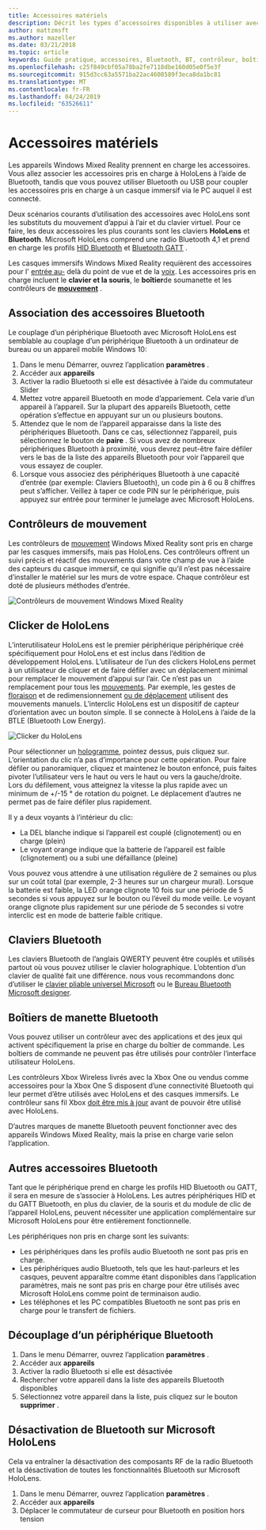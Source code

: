 ```yaml
---
title: Accessoires matériels
description: Décrit les types d’accessoires disponibles à utiliser avec HoloLens et Windows Mixed Reality et comment les configurer.
author: mattzmsft
ms.author: mazeller
ms.date: 03/21/2018
ms.topic: article
keywords: Guide pratique, accessoires, Bluetooth, BT, contrôleur, boîtier de commande, cliquez sur Xbox
ms.openlocfilehash: c25f849cbf05a78ba2fe7118dbe160d05e0f5e3f
ms.sourcegitcommit: 915d3cc63a5571ba22ac4608589f3eca8da1bc81
ms.translationtype: MT
ms.contentlocale: fr-FR
ms.lasthandoff: 04/24/2019
ms.locfileid: "63526611"
---
```

# <a name="hardware-accessories"></a>Accessoires matériels

Les appareils Windows Mixed Reality prennent en charge les accessoires. Vous allez associer les accessoires pris en charge à HoloLens à l’aide de Bluetooth, tandis que vous pouvez utiliser Bluetooth ou USB pour coupler les accessoires pris en charge à un casque immersif via le PC auquel il est connecté.

Deux scénarios courants d’utilisation des accessoires avec HoloLens sont les substituts du mouvement d’appui à l’air et du clavier virtuel. Pour ce faire, les deux accessoires les plus courants sont les claviers **HoloLens** et **Bluetooth**. Microsoft HoloLens comprend une radio Bluetooth 4,1 et prend en charge les profils [HID Bluetooth](https://en.wikipedia.org/wiki/List_of_Bluetooth_profiles#Human_Interface_Device_Profile_.28HID.29) et [Bluetooth GATT](https://en.wikipedia.org/wiki/List_of_Bluetooth_profiles#Generic_Attribute_Profile_.28GATT.29) .

Les casques immersifs Windows Mixed Reality requièrent des accessoires pour l' [entrée au-](gaze.md) delà du point de vue et de la [voix](voice-input.md). Les accessoires pris en charge incluent le **clavier et la souris**, le **boîtier**de soumanette et les contrôleurs de **[mouvement](motion-controllers.md)** .

## <a name="pairing-bluetooth-accessories"></a>Association des accessoires Bluetooth

Le couplage d’un périphérique Bluetooth avec Microsoft HoloLens est semblable au couplage d’un périphérique Bluetooth à un ordinateur de bureau ou un appareil mobile Windows 10:
1. Dans le menu Démarrer, ouvrez l’application **paramètres** .
2. Accéder aux **appareils**
3. Activer la radio Bluetooth si elle est désactivée à l’aide du commutateur Slider
4. Mettez votre appareil Bluetooth en mode d’appariement. Cela varie d’un appareil à l’appareil. Sur la plupart des appareils Bluetooth, cette opération s’effectue en appuyant sur un ou plusieurs boutons.
5. Attendez que le nom de l’appareil apparaisse dans la liste des périphériques Bluetooth. Dans ce cas, sélectionnez l’appareil, puis sélectionnez le bouton de **paire** . Si vous avez de nombreux périphériques Bluetooth à proximité, vous devrez peut-être faire défiler vers le bas de la liste des appareils Bluetooth pour voir l’appareil que vous essayez de coupler.
6. Lorsque vous associez des périphériques Bluetooth à une capacité d’entrée (par exemple: Claviers Bluetooth), un code pin à 6 ou 8 chiffres peut s’afficher. Veillez à taper ce code PIN sur le périphérique, puis appuyez sur entrée pour terminer le jumelage avec Microsoft HoloLens.

## <a name="motion-controllers"></a>Contrôleurs de mouvement

Les contrôleurs de [mouvement](motion-controllers.md) Windows Mixed Reality sont pris en charge par les casques immersifs, mais pas HoloLens. Ces contrôleurs offrent un suivi précis et réactif des mouvements dans votre champ de vue à l’aide des capteurs du casque immersif, ce qui signifie qu’il n’est pas nécessaire d’installer le matériel sur les murs de votre espace. Chaque contrôleur est doté de plusieurs méthodes d’entrée.

![Contrôleurs de mouvement Windows Mixed Reality](images/winmr-ck-1080x1080-350px.jpg)

## <a name="hololens-clicker"></a>Clicker de HoloLens

L’interutilisateur HoloLens est le premier périphérique périphérique créé spécifiquement pour HoloLens et est inclus dans l’édition de développement HoloLens. L’utilisateur de l’un des clickers HoloLens permet à un utilisateur de cliquer et de faire défiler avec un déplacement minimal pour remplacer le mouvement d’appui sur l’air. Ce n’est pas un remplacement pour tous les [mouvements](gestures.md). Par exemple, les gestes de [floraison](gestures.md#bloom) et de redimensionnement [ou de déplacement](gestures.md#composite-gestures) utilisent des mouvements manuels. L’interclic HoloLens est un dispositif de capteur d’orientation avec un bouton simple. Il se connecte à HoloLens à l’aide de la BTLE (Bluetooth Low Energy).

![Clicker du HoloLens](images/hololens-clicker-500px.jpg)

Pour sélectionner un [hologramme](hologram.md), pointez dessus, puis cliquez sur. L’orientation du clic n’a pas d’importance pour cette opération. Pour faire défiler ou panoramiquer, cliquez et maintenez le bouton enfoncé, puis faites pivoter l’utilisateur vers le haut ou vers le haut ou vers la gauche/droite. Lors du défilement, vous atteignez la vitesse la plus rapide avec un minimum de +/-15 ° de rotation du poignet. Le déplacement d’autres ne permet pas de faire défiler plus rapidement.

Il y a deux voyants à l’intérieur du clic:
* La DEL blanche indique si l’appareil est couplé (clignotement) ou en charge (plein)
* Le voyant orange indique que la batterie de l’appareil est faible (clignotement) ou a subi une défaillance (pleine)

Vous pouvez vous attendre à une utilisation régulière de 2 semaines ou plus sur un coût total (par exemple, 2-3 heures sur un chargeur mural). Lorsque la batterie est faible, la LED orange clignote 10 fois sur une période de 5 secondes si vous appuyez sur le bouton ou l’éveil du mode veille. Le voyant orange clignote plus rapidement sur une période de 5 secondes si votre interclic est en mode de batterie faible critique.

## <a name="bluetooth-keyboards"></a>Claviers Bluetooth

Les claviers Bluetooth de l’anglais QWERTY peuvent être couplés et utilisés partout où vous pouvez utiliser le clavier holographique. L’obtention d’un clavier de qualité fait une différence. nous vous recommandons donc d’utiliser le [clavier pliable universel Microsoft](https://www.microsoft.com/accessories/products/keyboards/universal-foldable-keyboard/gu5-00001) ou le [Bureau Bluetooth Microsoft designer](https://www.microsoft.com/accessories/products/keyboards/designer-bluetooth-desktop/7n9-00001).

## <a name="bluetooth-gamepads"></a>Boîtiers de manette Bluetooth

Vous pouvez utiliser un contrôleur avec des applications et des jeux qui activent spécifiquement la prise en charge du boîtier de commande. Les boîtiers de commande ne peuvent pas être utilisés pour contrôler l’interface utilisateur HoloLens.

Les contrôleurs Xbox Wireless livrés avec la Xbox One ou vendus comme accessoires pour la Xbox One S disposent d’une connectivité Bluetooth qui leur permet d’être utilisés avec HoloLens et des casques immersifs. Le contrôleur sans fil Xbox [doit être mis à jour](https://support.xbox.com/xbox-one/accessories/update-controller-for-stereo-headset-adapter) avant de pouvoir être utilisé avec HoloLens.

D’autres marques de manette Bluetooth peuvent fonctionner avec des appareils Windows Mixed Reality, mais la prise en charge varie selon l’application.

## <a name="other-bluetooth-accessories"></a>Autres accessoires Bluetooth

Tant que le périphérique prend en charge les profils HID Bluetooth ou GATT, il sera en mesure de s’associer à HoloLens. Les autres périphériques HID et du GATT Bluetooth, en plus du clavier, de la souris et du module de clic de l’appareil HoloLens, peuvent nécessiter une application complémentaire sur Microsoft HoloLens pour être entièrement fonctionnelle.

Les périphériques non pris en charge sont les suivants:
* Les périphériques dans les profils audio Bluetooth ne sont pas pris en charge.
* Les périphériques audio Bluetooth, tels que les haut-parleurs et les casques, peuvent apparaître comme étant disponibles dans l’application paramètres, mais ne sont pas pris en charge pour être utilisés avec Microsoft HoloLens comme point de terminaison audio.
* Les téléphones et les PC compatibles Bluetooth ne sont pas pris en charge pour le transfert de fichiers.

## <a name="unpairing-a-bluetooth-peripheral"></a>Découplage d’un périphérique Bluetooth
1. Dans le menu Démarrer, ouvrez l’application **paramètres** .
2. Accéder aux **appareils**
3. Activer la radio Bluetooth si elle est désactivée
4. Rechercher votre appareil dans la liste des appareils Bluetooth disponibles
5. Sélectionnez votre appareil dans la liste, puis cliquez sur le bouton **supprimer** .

## <a name="disabling-bluetooth-on-microsoft-hololens"></a>Désactivation de Bluetooth sur Microsoft HoloLens

Cela va entraîner la désactivation des composants RF de la radio Bluetooth et la désactivation de toutes les fonctionnalités Bluetooth sur Microsoft HoloLens.
1. Dans le menu Démarrer, ouvrez l’application **paramètres** .
2. Accéder aux **appareils**
3. Déplacer le commutateur de curseur pour Bluetooth en position hors tension
